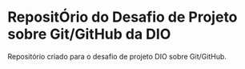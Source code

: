 # RepositÓrio do Desafio de Projeto sobre Git/GitHub da DIO

Repositório criado para o desafio de projeto DIO sobre Git/GitHub.


